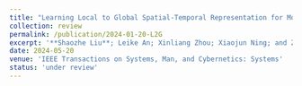 ```yaml
---
title: "Learning Local to Global Spatial-Temporal Representation for Motor Imagery Classification"
collection: review
permalink: /publication/2024-01-20-L2G
excerpt: '**Shaozhe Liu**; Leike An; Xinliang Zhou; Xiaojun Ning; and Ziyu Jia*'
date: 2024-05-20
venue: 'IEEE Transactions on Systems, Man, and Cybernetics: Systems'
status: 'under review'
---
```


<div style="display:none">paperurl: 'http://academicpages.github.io/files/Learning_Local-to-Global_Spatial-Temporal_Representation_for_Motor_Imagery_Classification.pdf'</div>
